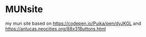 # MUNsite
my mun site
 based on https://codepen.io/Puika/pen/dyJKGL
 and https://anlucas.neocities.org/88x31Buttons.html